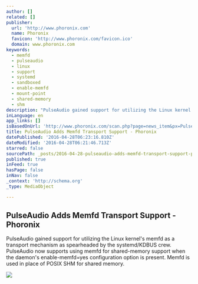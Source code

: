 ```yaml
---
author: []
related: []
publisher:
  url: 'http://www.phoronix.com'
  name: Phoronix
  favicon: 'http://www.phoronix.com/favicon.ico'
  domain: www.phoronix.com
keywords:
  - memfd
  - pulseaudio
  - linux
  - support
  - systemd
  - sandboxed
  - enable-memfd
  - mount-point
  - shared-memory
  - shm
description: "PulseAudio gained support for utilizing the Linux kernel's memfd as a transport mechanism as spearheaded by the systemd/KDBUS crew. PulseAudio now supports using memfd for shared-memory support when the daemon's enable-memfd=yes configuration option is present. Memfd is used in place of POSIX SHM for shared memory."
inLanguage: en
app_links: []
isBasedOnUrl: 'http://www.phoronix.com/scan.php?page=news_item&px=PulseAudio-Memfd-Support'
title: PulseAudio Adds Memfd Transport Support - Phoronix
datePublished: '2016-04-28T06:23:16.810Z'
dateModified: '2016-04-28T06:21:46.713Z'
starred: false
sourcePath: _posts/2016-04-28-pulseaudio-adds-memfd-transport-support-phoronix.md
published: true
inFeed: true
hasPage: false
inNav: false
_context: 'http://schema.org'
_type: MediaObject

---
```

<article style=""><h1>PulseAudio Adds Memfd Transport Support - Phoronix</h1><p>PulseAudio gained support for utilizing the Linux kernel's memfd as a transport mechanism as spearheaded by the systemd/KDBUS crew. PulseAudio now supports using memfd for shared-memory support when the daemon's enable-memfd=yes configuration option is present. Memfd is used in place of POSIX SHM for shared memory.</p><img src="http://www.phoronix.com/assets/categories/linuxkernel.jpg" /></article>